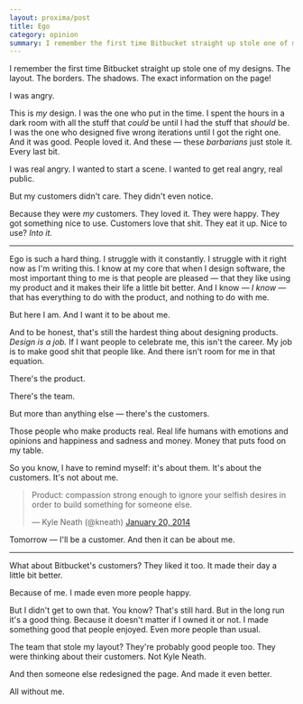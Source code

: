 ```yaml
---
layout: proxima/post
title: Ego
category: opinion
summary: I remember the first time Bitbucket straight up stole one of my designs. The layout. The borders. The shadows. The exact information on the page!<br /><br />I was angry.
---
```


I remember the first time Bitbucket straight up stole one of my designs. The layout. The borders. The shadows. The exact information on the page!

I was angry.

This is *my* design. I was the one who put in the time. I spent the hours in a dark room with all the stuff that *could* be until I had the stuff that *should* be. I was the one who designed five wrong iterations until I got the right one. And it was good. People loved it. And these — these *barbarians* just stole it. Every last bit.

I was real angry. I wanted to start a scene. I wanted to get real angry, real public.

But my customers didn't care. They didn't even notice.

Because they were *my* customers. They loved it. They were happy. They got something nice to use. Customers love that shit. They eat it up. Nice to use? *Into it.*

* * * *

Ego is such a hard thing. I struggle with it constantly. I struggle with it right now as I'm writing this. I know at my core that when I design software, the most important thing to me is that people are pleased — that they like using my product and it makes their life a little bit better. And I know — *I know* — that has everything to do with the product, and nothing to do with me.

But here I am. And I want it to be about me.

And to be honest, that's still the hardest thing about designing products. *Design is a job.* If I want people to celebrate me, this isn't the career. My job is to make good shit that people like. And there isn't room for me in that equation.

There's the product.

There's the team.

But more than anything else — there's the customers.

Those people who make products real. Real life humans with emotions and opinions and happiness and sadness and money. Money that puts food on my table.

So you know, I have to remind myself: it's about them. It's about the customers. It's not about me.

<blockquote class="twitter-tweet tw-align-center" lang="en"><p>Product: compassion strong enough to ignore your selfish desires in order to build something for someone else.</p>&mdash; Kyle Neath (@kneath) <a href="https://twitter.com/kneath/status/425100294809059328">January 20, 2014</a></blockquote>
<script async src="//platform.twitter.com/widgets.js" charset="utf-8"></script>

Tomorrow — I'll be a customer. And then it can be about me.


* * * *

What about Bitbucket's customers? They liked it too. It made their day a little bit better.

Because of me. I made even more people happy.

But I didn't get to own that. You know? That's still hard. But in the long run it's a good thing. Because it doesn't matter if I owned it or not. I made something good that people enjoyed. Even more people than usual.

The team that stole my layout? They're probably good people too. They were thinking about their customers. Not Kyle Neath.

And then someone else redesigned the page. And made it even better.

All without me.
